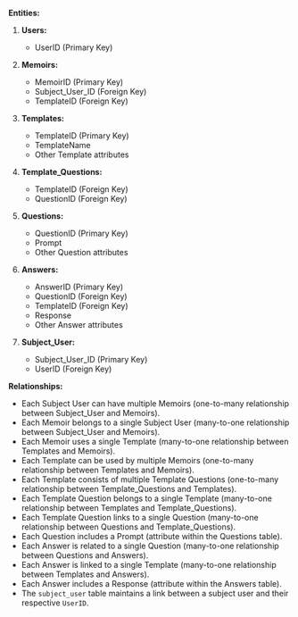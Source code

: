 **Entities:**

1. **Users:**

   - UserID (Primary Key)

2. **Memoirs:**

   - MemoirID (Primary Key)
   - Subject_User_ID (Foreign Key)
   - TemplateID (Foreign Key)

3. **Templates:**

   - TemplateID (Primary Key)
   - TemplateName
   - Other Template attributes

4. **Template_Questions:**

   - TemplateID (Foreign Key)
   - QuestionID (Foreign Key)

5. **Questions:**

   - QuestionID (Primary Key)
   - Prompt
   - Other Question attributes

6. **Answers:**

   - AnswerID (Primary Key)
   - QuestionID (Foreign Key)
   - TemplateID (Foreign Key)
   - Response
   - Other Answer attributes

7. **Subject_User:**
   - Subject_User_ID (Primary Key)
   - UserID (Foreign Key)

**Relationships:**

- Each Subject User can have multiple Memoirs (one-to-many relationship between Subject_User and Memoirs).
- Each Memoir belongs to a single Subject User (many-to-one relationship between Subject_User and Memoirs).
- Each Memoir uses a single Template (many-to-one relationship between Templates and Memoirs).
- Each Template can be used by multiple Memoirs (one-to-many relationship between Templates and Memoirs).
- Each Template consists of multiple Template Questions (one-to-many relationship between Template_Questions and Templates).
- Each Template Question belongs to a single Template (many-to-one relationship between Templates and Template_Questions).
- Each Template Question links to a single Question (many-to-one relationship between Questions and Template_Questions).
- Each Question includes a Prompt (attribute within the Questions table).
- Each Answer is related to a single Question (many-to-one relationship between Questions and Answers).
- Each Answer is linked to a single Template (many-to-one relationship between Templates and Answers).
- Each Answer includes a Response (attribute within the Answers table).
- The `subject_user` table maintains a link between a subject user and their respective `UserID`.
